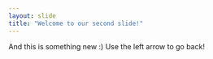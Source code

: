 ```yaml
---
layout: slide
title: "Welcome to our second slide!"
---
```

And this is something new :)
Use the left arrow to go back!
